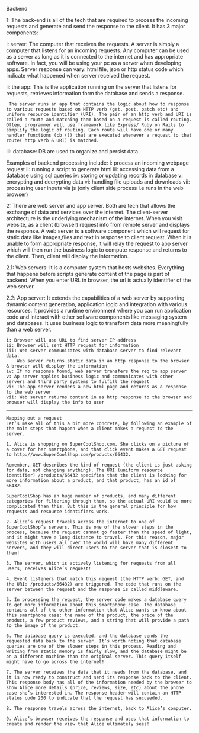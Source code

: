 Backend

1: The back-end is all of the tech that are required to process the incoming requests and generate and send the response to the client. It has 3 major components:

i: server: The computer that receives the requests. A server is simply a computer that listens for an incoming requests. Any computer can be used as a server as long as it is connected to the internet and has appropriate software. In fact, you will be using your pc as a server when developing apps.  Server response can vary: html file, json or http status code which indicate what happened when server received the request.


ii: the app: This is the application running on the server that listens for requests, retrieves information form the database and sends a response.
    
     The server runs an app that contains the logic about how to response to various requests based on HTTP verb (get, post, patch etc) and uniform resource identifier (URI). The pair of an http verb and URI is called a route and matching them based on a request is called routing. Often, programmer will use framework like Express/ Ruby on Rails to simplify the logic of routing. Each route will have one or many handler functions (cb ()) that are executed whenever a request to that route( http verb & URI) is matched.

iii: database: DB are used to organize and persist data.

Examples of backend processing include: 
i: process an incoming webpage request
ii: running a script to generate html
iii: accessing data from a database using sql queries
iv: storing or updating records in database
v: encrypting and decrypting data
vi: handling file uploads and downloads
vii: processing user inputs via js (only client side process i.e runs in the web browser)


2: There are web server and app server. Both are tech that allows the exchange of data and services over the internet. The client-server architecture is the underlying mechanism of the internet. When you visit website, as a client (browser) request info from remote server and displays the response. A web server is a software component which will request for static data like images,files and text in response to client request. When it is unable to form appropriate response, it will relay the request to app server which will then run the business logic to compute response and returns to the client. Then, client will display the information.


2.1: Web servers: It is a computer system that hosts websites. Everything that happens before scripts generate content of the page is part of backend. When you enter URL in browser, the url is actually identifier of the web server.

2.2: App server: It extends the capabilities of a web server by supporting dynamic content generation, application logic and integration with various resources. It provides a runtime environment where you can run application code and interact with other software components like messaging system and databases. It uses business logic to transform data more meaningfully than a web server.

    i: Browser will use URL to find server IP address
    ii: Browser will sent HTTP request for information
    iii: Web server communicates with database server to find relevant data. 
        Web server returns static data in an http response to the browser & browser will display the information
    iv: If no response found, web server transfers the req to app server
    v: Ap server applies business logic and communicates with other servers and third party systems to fulfill the request
    vi: The app server renders a new html page and returns as a response to the web server
    vii: Web server returns content in as http response to the browser and browser will display the info to user

-----

    Mapping out a request
    Let’s make all of this a bit more concrete, by following an example of the main steps that happen when a client makes a request to the server.

    1. Alice is shopping on SuperCoolShop.com. She clicks on a picture of a cover for her smartphone, and that click event makes a GET request to http://www.SuperCoolShop.com/products/66432.

    Remember, GET describes the kind of request (the client is just asking for data, not changing anything). The URI (uniform resource identifier) /products/66432 specifies that the client is looking for more information about a product, and that product, has an id of 66432.

    SuperCoolShop has an huge number of products, and many different categories for filtering through them, so the actual URI would be more complicated than this. But this is the general principle for how requests and resource identifiers work.

    2. Alice’s request travels across the internet to one of SuperCoolShop’s servers. This is one of the slower steps in the process, because the request cannot go faster than the speed of light, and it might have a long distance to travel. For this reason, major websites with users all over the world will have many different servers, and they will direct users to the server that is closest to them!

    3. The server, which is actively listening for requests from all users, receives Alice’s request!

    4. Event listeners that match this request (the HTTP verb: GET, and the URI: /products/66432) are triggered. The code that runs on the server between the request and the response is called middleware.

    5. In processing the request, the server code makes a database query to get more information about this smartphone case. The database contains all of the other information that Alice wants to know about this smartphone case: the name of the product, the price of the product, a few product reviews, and a string that will provide a path to the image of the product.

    6. The database query is executed, and the database sends the requested data back to the server. It’s worth noting that database queries are one of the slower steps in this process. Reading and writing from static memory is fairly slow, and the database might be on a different machine than the original server. This query itself might have to go across the internet!

    7. The server receives the data that it needs from the database, and it is now ready to construct and send its response back to the client. This response body has all of the information needed by the browser to show Alice more details (price, reviews, size, etc) about the phone case she’s interested in. The response header will contain an HTTP status code 200 to indicate that the request has succeeded.

    8. The response travels across the internet, back to Alice’s computer.

    9. Alice’s browser receives the response and uses that information to create and render the view that Alice ultimately sees!
